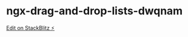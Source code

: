 # ngx-drag-and-drop-lists-dwqnam

[Edit on StackBlitz ⚡️](https://stackblitz.com/edit/ngx-drag-and-drop-lists-dwqnam)